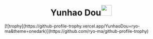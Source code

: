 <h1 align="center">Yunhao Dou<img src="https://media.giphy.com/media/hvRJCLFzcasrR4ia7z/giphy.gif" width="35"></h1>
[![trophy](https://github-profile-trophy.vercel.app/YunhaoDou=ryo-ma&theme=onedark)](https://github.com/ryo-ma/github-profile-trophy)
